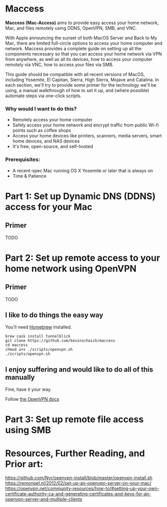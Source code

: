 # Maccess

**Maccess (Mac-Access)** aims to provide easy access your home network, Mac, and files remotely using DDNS, OpenVPN, SMB, and VNC.

With Apple announcing the sunset of both MacOS Server and Back to My Mac, there are limited full-circle options to access your home computer and network. Maccess provides a complete guide on setting up all the components necessary so that you can access your home network via VPN from anywhere, as well as all its devices, how to access your computer remotely via VNC, how to access your files via SMB.

This guide should be compatible with all recent versions of MacOS, including Yosemite, El Capitan, Sierra, High Sierra, Mojave and Catalina. In each section, we'll try to provide some primer for the technology we'll be using, a manual walkthrough of how to set it up, and (where possible) automate steps via one-click scripts.

### Why would I want to do this?

* Remotely access your home computer
* Safely access your home network and encrypt traffic from public Wi-fi points such as coffee shops
* Access your home devices like printers, scanners, media servers, smart home devices, and NAS devices
* It's free, open-source, and self-hosted

### Prerequisites:

* A recent-spec Mac running OS X Yosemite or later that is always on
* Time & Patience

# Part 1: Set up Dynamic DNS (DDNS) access for your Mac

## Primer

TODO

# Part 2: Set up remote access to your home network using OpenVPN

## Primer

TODO

## I like to do things the easy way

You'll need [Homebrew](https://brew.sh) installed.

```
brew cask install tunnelblick
git clone https://github.com/kevinschaich/maccess
cd maccess
chmod u+x ./scripts/openvpn.sh
./scripts/openvpn.sh
```

## I enjoy suffering and would like to do all of this manually

Fine, have it your way.

Follow [the OpenVPN docs](./docs/OpenVPN.md)

# Part 3: Set up remote file access using SMB

# Resources, Further Reading, and Prior art:

https://github.com/Nyr/openvpn-install/blob/master/openvpn-install.sh
https://remonpel.nl/2012/02/set-up-an-openvpn-server-on-your-mac/
https://openvpn.net/community-resources/how-to/#setting-up-your-own-certificate-authority-ca-and-generating-certificates-and-keys-for-an-openvpn-server-and-multiple-clients
